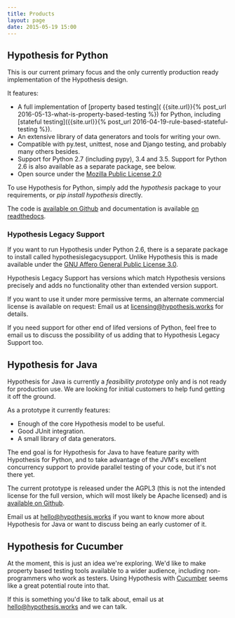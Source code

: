```yaml
---
title: Products
layout: page
date: 2015-05-19 15:00
---
```


## Hypothesis for Python

This is our current primary focus and the only currently production ready
implementation of the Hypothesis design.

It features:

* A full implementation of [property based testing](
  {{site.url}}{% post_url  2016-05-13-what-is-property-based-testing %}) for
  Python, including [stateful testing]({{site.url}}{% post_url  2016-04-19-rule-based-stateful-testing %}).
* An extensive library of data generators and tools for writing your own.
* Compatible with py.test, unittest, nose and Django testing, and probably many
  others besides.
* Support for Python 2.7 (including pypy), 3.4 and 3.5. Support for Python 2.6
  is also available as a separate package, see below.
* Open source under the [Mozilla Public License 2.0](https://www.mozilla.org/en-US/MPL/2.0/)

To use Hypothesis for Python, simply add the *hypothesis* package to your requirements,
or *pip install hypothesis* directly.

The code is [available on Github](https://github.com/HypothesisWorks/hypothesis-python)
and documentation is available [on readthedocs](http://hypothesis.readthedocs.io/).

### Hypothesis Legacy Support

If you want to run Hypothesis under Python 2.6, there is a separate
package to install called hypothesislegacysupport. Unlike Hypothesis this is made
available under the [GNU Affero General Public License 3.0](https://www.gnu.org/licenses/agpl-3.0.en.html).

Hypothesis Legacy Support has versions which match Hypothesis versions precisely
and adds no functionality other than extended version support.

If you want to use it under more permissive terms, an alternate commercial license
is available on request: Email us at [licensing@hypothesis.works](mailto:licensing@hypothesis.works)
for details.

If you need support for other end of lifed versions of Python, feel free to email
us to discuss the possibility of us adding that to Hypothesis Legacy Support too.

## Hypothesis for Java

Hypothesis for Java is currently a *feasibility prototype* only and is not ready
for production use. We are looking for initial customers to help fund getting it
off the ground.

As a prototype it currently features:

* Enough of the core Hypothesis model to be useful.
* Good JUnit integration.
* A small library of data generators.

The end goal is for Hypothesis for Java to have feature parity with Hypothesis
for Python, and to take advantage of the JVM's excellent concurrency support
to provide parallel testing of your code, but it's not there yet.

The current prototype is released under the AGPL3 (this is not the intended
license for the full version, which will most likely be Apache licensed) and
is [available on Github](https://github.com/HypothesisWorks/hypothesis-java).

Email us at [hello@hypothesis.works](mailto:hello@hypothesis.works) if you want
to know more about Hypothesis for Java or want to discuss being an early customer
of it.

## Hypothesis for Cucumber

At the moment, this is just an idea we're exploring. We'd like to make property
based testing tools available to a wider audience, including non-programmers who
work as testers. Using Hypothesis with [Cucumber](http://cucumber.io/) seems
like a great potential route into that.

If this is something you'd like to talk about, email us at
[hello@hypothesis.works](mailto:hello@hypothesis.works) and we can talk.
